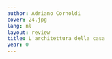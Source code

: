 ```yaml
---
author: Adriano Cornoldi
cover: 24.jpg
lang: nl
layout: review
title: L'architettura della casa
year: 0
---
```

